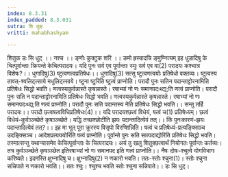 ```yaml
---
index: 8.3.31
index_padded: 8.3.031
sutra: शि तुक्
vritti: mahabhashyam

---
```

 शितुक डः सि धुट् ।। नश्च ।। ङ्णोः कुक्टुक शरि ।। ङमो ह्रस्वादचि ङ्मुण्नित्यम् इह धुडादिषु के चित्पूर्वान्ताः क्रियन्ते केचित्परादयः। यदि पुनः सर्व एव पूर्वान्ताः स्युः सर्व एव वा(2) परादयः कश्चात्र विशेषः?।। धुगादिषु(3) ष्टुत्वणत्वप्रतिषेधः।। धुगादिषु(3) सत्सु ष्टुत्वणत्वयोः प्रतिषेधो वक्तव्यः। ष्टुत्वस्य तावत्-श्वलिट्त्साये मधुलिट्त्साये। ष्टुना ष्टुरिति ष्टुत्वं प्राप्नोति। परादौ पुनः सतिन पदान्ताट्टोरनामिति प्रतिषेधः सिद्धो भवति। णत्वस्यकुर्वन्नास्ते कृषन्नास्ते। रषाभ्यां नो णः समानपदःथ्द्य;ति णत्वं प्राप्नोति। परादौ पुनः सति न पदान्ताट्टोरनामिति प्रतिषेधः सिद्धो भवति। णत्वस्यकुर्वन्नास्ते कृषन्नास्ते। रषाभ्यां नो णः समानपदःथ्द्य;ति णत्वं प्राप्नोति। परादौ पुनः सति पदान्तस्य नेति प्रतिषेधः सिद्धो भवति।। सन्तु तर्हि परादयः।। परादौ छत्वषत्वविधिप्रतिषेधः(4)।। यदि परादयश्छत्वं विधेयं, षत्वं च(1) प्रतिषेध्यम्। छत्वं विधेयं-कुर्वञ्ञ्च्छेते कृषञ्ञ्च्छेते। यद्धि तच्छश्छोटीति झयः पदान्तादित्येवं तत्।। किं पुनःकारणं-झयः पदान्तादित्येवं तत्?।। इह मा भूत् पूरा क्रूरस्य विसृपो विरप्शिन्निति। षत्वं च प्रतिषेध्यं-प्रत्यङ्क्सिञ्च उदङि्क्सञ्च। आदेशप्रत्यययोरिति षत्वं प्राप्नोति। पूर्वान्ते पुनः सति सात्पदाद्योरिति प्रतिषेधः सिद्धो भवति। तस्मात्सन्तु यथान्यासमेव केचित्पूर्वान्ताः के चित्परादयः। अयं तु खलु शितुक्छत्वार्थं नियोगतः पूर्वान्तः कर्तव्यः। तत्र कुर्वञ्ञ्च्छेते कृषञ्ञ्छेत इतिरषाभ्यां नो णः समानपद इति णत्वं प्राप्नोति।। नैषः दोषः-श्चुत्वे योगविभागः करिष्यते। इदमस्ति क्षुभ्नादिषु च। क्षुभ्नादिषु(2) न णकारो भवति। ततः-स्तोः श्चुना(1)। स्तोः श्चुना सन्निपाते न णकारो भवति।। ततः श्चुः। श्चुश्च भवति स्तोः श्चुना सन्निपाते।। डः सि धुट्। 